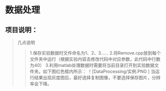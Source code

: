 # 数据处理
## 项目说明：
> 几点说明
>>1.保存实验数据时文件命名为1、2、3......
>>2.将Remove.cpp放到每个文件夹中运行（根据实验内容去修改代码中对应参数，此代码中行数为40）
>>3.利用matlab处理数据时需要将当前目录打开到实验数据文件夹。如下图红色框内所示：
！[DataProcessing/实例.PNG ]
>>当运行结果出现灰度图后，最好选择复制图像，不要选择保存图片，分辨率会下降。
